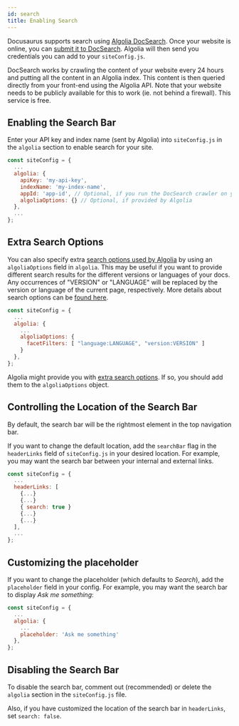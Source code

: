 ```yaml
---
id: search
title: Enabling Search
---
```


Docusaurus supports search using [Algolia DocSearch](https://community.algolia.com/docsearch/). Once your website is online, you can [submit it to DocSearch](https://community.algolia.com/docsearch/). Algolia will then send you credentials you can add to your `siteConfig.js`.

DocSearch works by crawling the content of your website every 24 hours and putting all the content in an Algolia index. This content is then queried directly from your front-end using the Algolia API. Note that your website needs to be publicly available for this to work (ie. not behind a firewall). This service is free.

## Enabling the Search Bar

Enter your API key and index name (sent by Algolia) into `siteConfig.js` in the `algolia` section to enable search for your site.

```js
const siteConfig = {
  ...
  algolia: {
    apiKey: 'my-api-key',
    indexName: 'my-index-name',
    appId: 'app-id', // Optional, if you run the DocSearch crawler on your own
    algoliaOptions: {} // Optional, if provided by Algolia
  },
  ...
};
```

## Extra Search Options

You can also specify extra [search options used by Algolia](https://docsearch.algolia.com/) by using an `algoliaOptions` field in `algolia`. This may be useful if you want to provide different search results for the different versions or languages of your docs. Any occurrences of "VERSION" or "LANGUAGE" will be replaced by the version or language of the current page, respectively. More details about search options can be [found here](https://www.algolia.com/doc/api-reference/api-parameters/#overview).

```js
const siteConfig = {
  ...
  algolia: {
    ...
    algoliaOptions: {
      facetFilters: [ "language:LANGUAGE", "version:VERSION" ]
    }
  },
};
```

Algolia might provide you with [extra search options](https://docsearch.algolia.com/). If so, you should add them to the `algoliaOptions` object.

## Controlling the Location of the Search Bar

By default, the search bar will be the rightmost element in the top navigation bar.

If you want to change the default location, add the `searchBar` flag in the `headerLinks` field of `siteConfig.js` in your desired location. For example, you may want the search bar between your internal and external links.

```js
const siteConfig = {
  ...
  headerLinks: [
    {...}
    {...}
    { search: true }
    {...}
    {...}
  ],
  ...
};
```

## Customizing the placeholder

If you want to change the placeholder (which defaults to _Search_), add the `placeholder` field in your config. For example, you may want the search bar to display _Ask me something_:

```js
const siteConfig = {
  ...
  algolia: {
    ...
    placeholder: 'Ask me something'
  },
};
```

## Disabling the Search Bar

To disable the search bar, comment out (recommended) or delete the `algolia` section in the `siteConfig.js` file.

Also, if you have customized the location of the search bar in `headerLinks`, set `search: false`.
